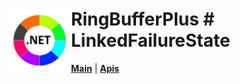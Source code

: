 # <img align="left" width="100" height="100" src="./images/icon.png"> RingBufferPlus # LinkedFailureState

[**Main**](index.md#help) | 
[**Apis**](index.md#apis)

